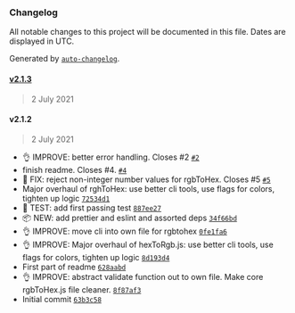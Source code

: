 ### Changelog

All notable changes to this project will be documented in this file. Dates are displayed in UTC.

Generated by [`auto-changelog`](https://github.com/CookPete/auto-changelog).

#### [v2.1.3](https://github.com/gness1804/color-converters/compare/v2.1.2...v2.1.3)

> 2 July 2021

#### v2.1.2

> 2 July 2021

- 👌 IMPROVE: better error handling. Closes #2 [`#2`](https://github.com/gness1804/color-converters/issues/2)
- finish readme. Closes #4. [`#4`](https://github.com/gness1804/color-converters/issues/4)
- 🐛 FIX: reject non-integer number values for rgbToHex. Closes #5 [`#5`](https://github.com/gness1804/color-converters/issues/5)
- Major overhaul of rghToHex: use better cli tools, use flags for colors, tighten up logic [`72534d1`](https://github.com/gness1804/color-converters/commit/72534d1dbd64473ceb17181aed4072e98007cb8b)
- 🤖 TEST: add first passing test [`887ee27`](https://github.com/gness1804/color-converters/commit/887ee27dc7ee4ff438559d2fe952fcf3f69768ac)
- 📦 NEW: add prettier and eslint and assorted deps [`34f66bd`](https://github.com/gness1804/color-converters/commit/34f66bd7262aa873bb477a71db4c25a40512774e)
- 👌 IMPROVE: move cli into own file for rgbtohex [`0fe1fa6`](https://github.com/gness1804/color-converters/commit/0fe1fa6d4c5b66726139cb0e6e6174a377c4fcc8)
- 👌 IMPROVE: Major overhaul of hexToRgb.js: use better cli tools, use flags for colors, tighten up logic [`8d193d4`](https://github.com/gness1804/color-converters/commit/8d193d4ab2d0a0fac9351bb6301bd6f946c94b3e)
- First part of readme [`628aabd`](https://github.com/gness1804/color-converters/commit/628aabd6aed31a321efd8a8b9df178ff8803dfc2)
- 👌 IMPROVE: abstract validate function out to own file. Make core rgbToHex.js file cleaner. [`8f87af3`](https://github.com/gness1804/color-converters/commit/8f87af3b1c2b1158c9fc6ab8335532f73b7472a0)
- Initial commit [`63b3c58`](https://github.com/gness1804/color-converters/commit/63b3c58b2097d35f15c61e99ac6f58ad22ec73d5)
